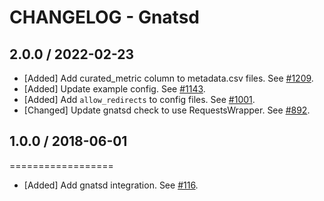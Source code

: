 # CHANGELOG - Gnatsd

## 2.0.0 / 2022-02-23

* [Added] Add curated_metric column to metadata.csv files. See [#1209](https://github.com/DataDog/integrations-extras/pull/1209).
* [Added] Update example config. See [#1143](https://github.com/DataDog/integrations-extras/pull/1143).
* [Added] Add `allow_redirects` to config files. See [#1001](https://github.com/DataDog/integrations-extras/pull/1001).
* [Changed] Update gnatsd check to use RequestsWrapper. See [#892](https://github.com/DataDog/integrations-extras/pull/892).

## 1.0.0 / 2018-06-01
==================

* [Added] Add gnatsd integration. See [#116](https://github.com/DataDog/integrations-extras/pull/116).
